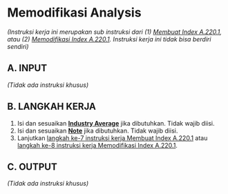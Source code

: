 # Memodifikasi Analysis

*(Instruksi kerja ini merupakan sub instruksi dari (1) [Membuat Index A.220.1](./membuat.md), atau (2) [Memodifikasi Index A.220.1](./memodifikasi.md). Instruksi kerja ini tidak bisa berdiri sendiri)*

## A. INPUT

*(Tidak ada instruksi khusus)*

## B. LANGKAH KERJA

1. Isi dan sesuaikan **[Industry Average](./penjelasan.md#field-industry-average)** jika dibutuhkan. Tidak wajib diisi.
2. Isi dan sesuaikan **[Note](./penjelasan.md#field-note)** jika dibutuhkan. Tidak wajib diisi.
3. Lanjutkan [langkah ke-7 instruksi kerja Membuat Index A.220.1](./membuat.md#l7) atau [langkah ke-8 instruksi kerja Memodifikasi Index A.220.1](./memodifikasi.md#l8).

## C. OUTPUT

*(Tidak ada instruksi khusus)*

